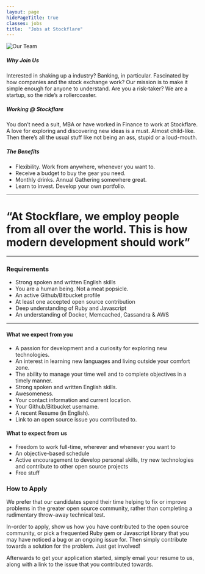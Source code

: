 ```yaml
---
layout: page
hidePageTitle: true
classes: jobs
title:  "Jobs at Stockflare"
---
```


<div class="team-photo">
  <img src="http://placehold.it/1140x400" alt="Our Team" title="Our Team" />
</div>

<div class="intro row">

  <div class="col-md-4">
    <h5>Why Join Us</h5>
    <p>Interested in shaking up a industry? Banking, in particular. Fascinated by how companies and the stock exchange work? Our mission is to make it simple enough for anyone to understand. Are you a risk-taker? We are a startup, so the ride’s a rollercoaster.</p>
  </div>

  <div class="col-md-4">
    <h5>Working @ Stockflare</h5>
    <p>You don’t need a suit, MBA or have worked in Finance to work at Stockflare. A love for exploring and discovering new ideas is a must. Almost child-like. Then there’s all the usual stuff like not being an ass, stupid or a loud-mouth.</p>
  </div>

  <div class="col-md-4">
    <h5>The Benefits</h5>
    <ul class="job-benefits">
      <li>Flexibility. Work from anywhere, whenever you want to.</li>
      <li>Receive a budget to buy the gear you need.</li>
      <li>Monthly drinks. Annual Gathering somewhere great.</li>
      <li>Learn to invest. Develop your own portfolio.</li>
    </ul>
  </div>

</div>

---

<h1 class="david quote">&ldquo;At Stockflare, we employ people from all over the world. This is how modern development should work&rdquo;</h1>

---

<div class="row">
  <div class="col-md-4 col-md-offset-4">
    <h3>Requirements</h3>
    <ul>
      <li>Strong spoken and written English skills</li>
      <li>You are a human being. Not a meat popsicle.</li>
      <li>An active Github/Bitbucket profile</li>
      <li>At least one accepted open source contribution</li>
      <li>Deep understanding of Ruby and Javascript</li>
      <li>An understanding of Docker, Memcached, Cassandra & AWS</li>
    </ul>
  </div>
</div>

---

<div class="row">

  <div class="col-md-6">
    <h4>What we expect from you</h4>
    <ul>
      <li>A passion for development and a curiosity for exploring new technologies.</li>
      <li>An interest in learning new languages and living outside your comfort zone.</li>
      <li>The ability to manage your time well and to complete objectives in a timely manner.</li>
      <li>Strong spoken and written English skills.</li>
      <li>Awesomeness.</li>
      <li>Your contact information and current location.</li>
      <li>Your Github/Bitbucket username.</li>
      <li>A recent Resume (in English).</li>
      <li>Link to an open source issue you contributed to.</li>
    </ul>
  </div>

  <div class="col-md-6">
    <h4>What to expect from us</h4>
    <ul>
      <li>Freedom to work full-time, wherever and whenever you want to</li>
      <li>An objective-based schedule</li>
      <li>Active encouragement to develop personal skills, try new technologies and contribute to other open source projects</li>
      <li>Free stuff</li>
    </ul>
  </div>

</div>

<div class="row">

  <div class="col-md-12">
    <h3>How to Apply</h3>
    <p>We prefer that our candidates spend their time helping to fix or improve problems in the greater open source community, rather than completing a rudimentary throw-away technical test.</p>
    <p>In-order to apply, show us how you have contributed to the open source community, or pick a frequented Ruby gem or Javascript library that you may have noticed a bug or an ongoing issue for. Then simply contribute towards a solution for the problem. Just get involved!</p>
    <p>Afterwards to get your application started, simply email your resume to us, along with a link to the issue that you contributed towards.</p>
  </div>

</div>
